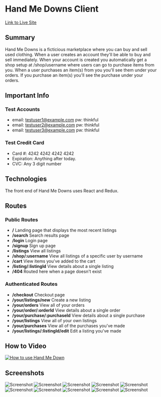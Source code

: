 # Hand Me Downs Client

[Link to Live Site](https://handmedowns-client.herokuapp.com/)

## Summary

Hand Me Downs is a ficticious marketplace where you can buy and sell used clothing. When a user creates an account they'll be able to buy and sell immediately. When your account is created you automatically get a shop setup at /shop/username where users can go to purchase items from you. When a user purchases an item(s) from you you'll see them under your orders. If you purchase an item(s) you'll see the purchase under your orders.

## Important Info

### Test Accounts

- email: testuser1@example.com pw: thinkful
- email: testuser2@example.com pw: thinkful
- email: testuser3@example.com pw: thinkful

### Test Credit Card

- Card #: 4242 4242 4242 4242
- Expiration: Anything after today.
- CVC: Any 3 digit number

## Technologies

The front end of Hand Me Downs uses React and Redux.

## Routes

### Public Routes

- **/** Landing page that displays the most recent listings
- **/search** Search results page
- **/login** Login page
- **/signup** Sign up page
- **/listings** View all listings
- **/shop/:username** View all listings of a specific user by username
- **/cart** View items you've added to the cart
- **/listing/:listingId** View details about a single listing
- **/404** Routed here when a page doesn't exist

### Authenticated Routes

- **/checkout** Checkout page
- **/your/listings/new** Create a new listing
- **/your/orders** View all of your orders
- **/your/order/:orderId** View details about a single order
- **/your/purchase/:purchaseId** View details about a single purchase
- **/your/listings** View all of your own listings
- **/your/purchases** View all of the purchases you've made
- **/your/listings/:listingId/edit** Edit a listing you've made

## How to Video

[![How to use Hand Me Down](http://img.youtube.com/vi/OQu32o0MFpQ/0.jpg)](http://www.youtube.com/watch?v=OQu32o0MFpQ 'How to use Hand Me Down')

## Screenshots

![Screenshot](https://i.postimg.cc/XYjhVcgf/Screenshot-1.png)
![Screenshot](https://i.postimg.cc/j5wmpx4B/Screenshot-2.png)
![Screenshot](https://i.postimg.cc/3N26wt6B/Screenshot-3.png)
![Screenshot](https://i.postimg.cc/qv1Fghm9/Screenshot-4.png)
![Screenshot](https://i.postimg.cc/gch140JZ/Screenshot-5.png)
![Screenshot](https://i.postimg.cc/nctgWtjw/Screenshot-6.png)
![Screenshot](https://i.postimg.cc/kXFz3hWM/Screenshot-7.png)
![Screenshot](https://i.postimg.cc/zff9kSbz/Screenshot-8.png)
![Screenshot](https://i.postimg.cc/VNH2Zrnj/Screenshot-9.png)
![Screenshot](https://i.postimg.cc/ZRG2ZGfn/Screenshot-10.png)
